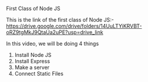 First Class of Node JS

This is the link of the first class of Node JS:-
https://drive.google.com/drive/folders/14UuLTYiKRVBT-oRZ9tgMkJ9QtaUa2uPE?usp=drive_link

In this video, we will be doing 4 things

1. Install Node JS
2. Install Express
3. Make a server
4. Connect Static Files
